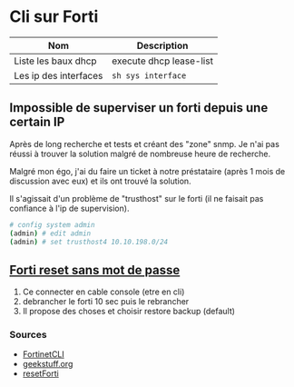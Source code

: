 # Cli sur Forti 

| Nom                 | Description             |
| ------------------- | ----------------------- |
| Liste les baux dhcp | execute dhcp lease-list |
 Les ip des interfaces|`sh sys interface` |

## Impossible de superviser un forti depuis une certain IP

Après de long recherche et tests et créant des "zone" snmp. Je n'ai pas réussi à trouver la solution malgré de nombreuse heure de recherche.

Malgré mon égo, j'ai du faire un ticket à notre préstataire (après 1 mois de discussion avec eux) et ils ont trouvé la solution.

Il s'agissait d'un problème de "trusthost" sur le forti (il ne faisait pas confiance à l'ip de supervision).

```bash
# config system admin
(admin) # edit admin
(admin) # set trusthost4 10.10.198.0/24
```



## [Forti reset sans mot de passe](https://community.fortinet.com/t5/FortiGate/Technical-Tip-Resetting-a-lost-Admin-password/ta-p/197045)

1. Ce connecter en cable console (etre en cli)
2. debrancher le forti 10 sec puis le rebrancher
3. Il propose des choses et choisir restore backup (default)



### Sources
- [FortinetCLI](FortiWebCLI.pdf)
- [geekstuff.org](https://geekstuff.org/ping-options-fortigate/)
- [resetForti](https://community.fortinet.com/t5/FortiGate/Technical-Tip-Resetting-a-lost-Admin-password/ta-p/197045)

